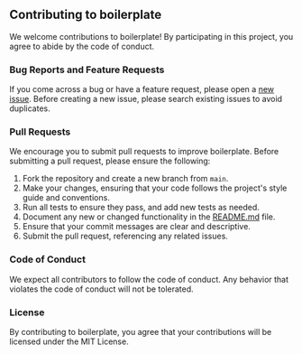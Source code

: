 ## Contributing to boilerplate

We welcome contributions to boilerplate! By participating in this project, you agree to abide by the code of conduct.

### Bug Reports and Feature Requests

If you come across a bug or have a feature request, please open a [new issue](https://github.com/uamedwed/solidity-hardhat-boilerplate/issues/new). Before creating a new issue, please search existing issues to avoid duplicates.

### Pull Requests

We encourage you to submit pull requests to improve boilerplate. Before submitting a pull request, please ensure the following:

1. Fork the repository and create a new branch from `main`.
2. Make your changes, ensuring that your code follows the project's style guide and conventions.
3. Run all tests to ensure they pass, and add new tests as needed.
4. Document any new or changed functionality in the [README.md](https://github.com/uamedwed/solidity-hardhat-boilerplate/blob/main/README.md) file.
5. Ensure that your commit messages are clear and descriptive.
6. Submit the pull request, referencing any related issues.

### Code of Conduct

We expect all contributors to follow the code of conduct. Any behavior that violates the code of conduct will not be tolerated.

### License

By contributing to boilerplate, you agree that your contributions will be licensed under the MIT License.
